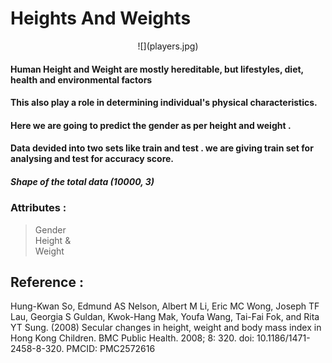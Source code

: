 # Heights And Weights
<p align="center"> ![](players.jpg) </p>

#### Human Height and Weight are mostly hereditable, but lifestyles, diet, health and environmental factors
#### This also play a role in determining individual's physical characteristics. 

#### Here we are going to predict the gender as per height and weight .

#### Data devided into two sets like train and test . we are giving train set for analysing and test for accuracy score.

##### Shape of the total data (10000, 3)

### Attributes :
> Gender 
> <br>Height & 
> <br>Weight 

## Reference : 

Hung-Kwan So, Edmund AS Nelson, Albert M Li, Eric MC Wong, Joseph TF Lau, Georgia S Guldan, Kwok-Hang Mak, Youfa Wang, Tai-Fai Fok, and Rita YT Sung. (2008) Secular changes in height, weight and body mass index in Hong Kong Children. BMC Public Health. 2008; 8: 320. doi: 10.1186/1471-2458-8-320. PMCID: PMC2572616
